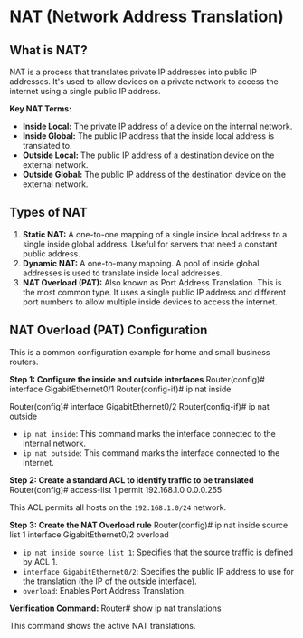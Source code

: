 # NAT (Network Address Translation)

## What is NAT?
NAT is a process that translates private IP addresses into public IP addresses. It's used to allow devices on a private network to access the internet using a single public IP address.

**Key NAT Terms:**
- **Inside Local:** The private IP address of a device on the internal network.
- **Inside Global:** The public IP address that the inside local address is translated to.
- **Outside Local:** The public IP address of a destination device on the external network.
- **Outside Global:** The public IP address of the destination device on the external network.

## Types of NAT
1.  **Static NAT:** A one-to-one mapping of a single inside local address to a single inside global address. Useful for servers that need a constant public address.
2.  **Dynamic NAT:** A one-to-many mapping. A pool of inside global addresses is used to translate inside local addresses.
3.  **NAT Overload (PAT):** Also known as Port Address Translation. This is the most common type. It uses a single public IP address and different port numbers to allow multiple inside devices to access the internet.

## NAT Overload (PAT) Configuration
This is a common configuration example for home and small business routers.

**Step 1: Configure the inside and outside interfaces**
Router(config)# interface GigabitEthernet0/1
Router(config-if)# ip nat inside

Router(config)# interface GigabitEthernet0/2
Router(config-if)# ip nat outside

- `ip nat inside`: This command marks the interface connected to the internal network.
- `ip nat outside`: This command marks the interface connected to the internet.

**Step 2: Create a standard ACL to identify traffic to be translated**
Router(config)# access-list 1 permit 192.168.1.0 0.0.0.255

This ACL permits all hosts on the `192.168.1.0/24` network.

**Step 3: Create the NAT Overload rule**
Router(config)# ip nat inside source list 1 interface GigabitEthernet0/2 overload

- `ip nat inside source list 1`: Specifies that the source traffic is defined by ACL 1.
- `interface GigabitEthernet0/2`: Specifies the public IP address to use for the translation (the IP of the outside interface).
- `overload`: Enables Port Address Translation.

**Verification Command:**
Router# show ip nat translations

This command shows the active NAT translations.
